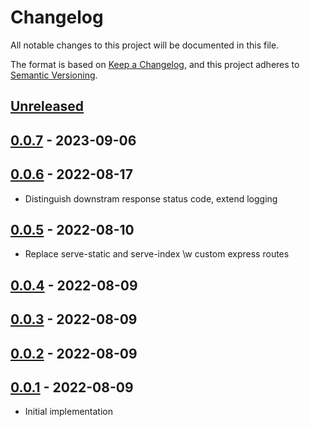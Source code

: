 # Changelog

All notable changes to this project will be documented in this file.

The format is based on [Keep a Changelog](https://keepachangelog.com/en/1.0.0/),
and this project adheres to [Semantic Versioning](https://semver.org/spec/v2.0.0.html).

## [Unreleased]

## [0.0.7] - 2023-09-06

## [0.0.6] - 2022-08-17

-   Distinguish downstram response status code, extend logging 

## [0.0.5] - 2022-08-10

-   Replace serve-static and serve-index \\w custom express routes 

## [0.0.4] - 2022-08-09

## [0.0.3] - 2022-08-09

## [0.0.2] - 2022-08-09

## [0.0.1] - 2022-08-09

-   Initial implementation

[Unreleased]: https://github.com/denisneuling/cx-backend-service/compare/0.0.7...HEAD

[0.0.7]: https://github.com/denisneuling/cx-backend-service/compare/0.0.6...0.0.7

[0.0.6]: https://github.com/denisneuling/cx-backend-service/compare/0.0.5...0.0.6

[0.0.5]: https://github.com/denisneuling/cx-backend-service/compare/0.0.4...0.0.5

[0.0.4]: https://github.com/denisneuling/cx-backend-service/compare/0.0.3...0.0.4

[0.0.3]: https://github.com/denisneuling/cx-backend-service/compare/0.0.2...0.0.3

[0.0.2]: https://github.com/denisneuling/cx-backend-service/compare/0.0.1...0.0.2

[0.0.1]: https://github.com/denisneuling/cx-backend-service/compare/d838892abccef87289abe4795442ec382f2e4a48...0.0.1
